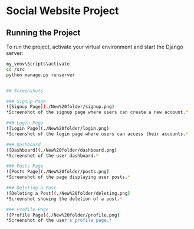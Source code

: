 # Social Website Project

## Running the Project

To run the project, activate your virtual environment and start the Django server:

```bash
my_venv\Scripts\activate
cd /src
python manage.py runserver


## Screenshots

### Signup Page
![Signup Page](./New%20folder/signup.png)
*Screenshot of the signup page where users can create a new account.*

### Login Page
![Login Page](./New%20folder/login.png)
*Screenshot of the login page where users can access their accounts.*

### Dashboard
![Dashboard](./New%20folder/dashboard.png)
*Screenshot of the user dashboard.*

### Posts Page
![Posts Page](./New%20folder/posts.png)
*Screenshot of the page displaying user posts.*

### Deleting a Post
![Deleting a Post](./New%20folder/deleting.png)
*Screenshot showing the deletion of a post.*

### Profile Page
![Profile Page](./New%20folder/profile.png)
*Screenshot of the user's profile page.*
